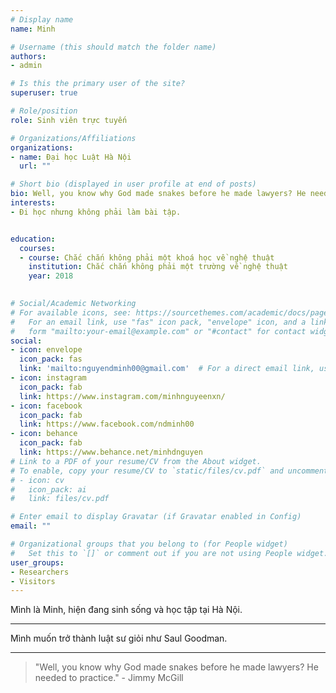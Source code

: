 ```yaml
---
# Display name
name: Minh

# Username (this should match the folder name)
authors:
- admin

# Is this the primary user of the site?
superuser: true

# Role/position
role: Sinh viên trực tuyến  

# Organizations/Affiliations
organizations:
- name: Đại học Luật Hà Nội
  url: ""

# Short bio (displayed in user profile at end of posts)
bio: Well, you know why God made snakes before he made lawyers? He needed to practice. 
interests:
- Đi học nhưng không phải làm bài tập.


education:
  courses:
  - course: Chắc chắn không phải một khoá học về nghệ thuật
    institution: Chắc chắn không phải một trường về nghệ thuật
    year: 2018
 

# Social/Academic Networking
# For available icons, see: https://sourcethemes.com/academic/docs/page-builder/#icons
#   For an email link, use "fas" icon pack, "envelope" icon, and a link in the
#   form "mailto:your-email@example.com" or "#contact" for contact widget.
social:
- icon: envelope
  icon_pack: fas
  link: 'mailto:nguyendminh00@gmail.com'  # For a direct email link, use "mailto:test@example.org".
- icon: instagram
  icon_pack: fab
  link: https://www.instagram.com/minhnguyeenxn/
- icon: facebook
  icon_pack: fab
  link: https://www.facebook.com/ndminh00
- icon: behance
  icon_pack: fab
  link: https://www.behance.net/minhdnguyen
# Link to a PDF of your resume/CV from the About widget.
# To enable, copy your resume/CV to `static/files/cv.pdf` and uncomment the lines below.
# - icon: cv
#   icon_pack: ai
#   link: files/cv.pdf

# Enter email to display Gravatar (if Gravatar enabled in Config)
email: ""

# Organizational groups that you belong to (for People widget)
#   Set this to `[]` or comment out if you are not using People widget.
user_groups:
- Researchers
- Visitors
---
```


Mình là Minh, hiện đang sinh sống và học tập tại Hà Nội.

  

***

Mình muốn trở thành luật sư giỏi như Saul Goodman.

***

  

> "Well, you know why God made snakes before he made lawyers? He needed to practice." - Jimmy McGill